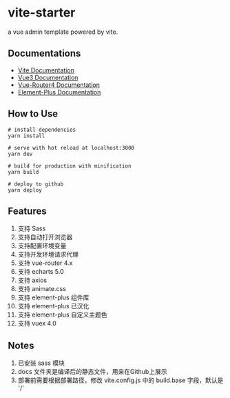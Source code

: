 # vite-starter
a vue admin template powered by vite.

## Documentations
* [Vite Documentation](https://vitejs.dev/guide/)
* [Vue3 Documentation](https://v3.vuejs.org/)
* [Vue-Router4 Documentation](https://next.router.vuejs.org/guide/)
* [Element-Plus Documentation](https://element-plus.org/#/zh-CN/component/installation)

## How to Use
```
# install dependencies
yarn install

# serve with hot reload at localhost:3000
yarn dev

# build for production with minification
yarn build

# deploy to github
yarn deploy
```

## Features
1. 支持 Sass
2. 支持自动打开浏览器
3. 支持配置环境变量
4. 支持开发环境请求代理
5. 支持 vue-router 4.x
6. 支持 echarts 5.0
7. 支持 axios
8. 支持 animate.css
9. 支持 element-plus 组件库
10. 支持 element-plus 已汉化
11. 支持 element-plus 自定义主题色
12. 支持 vuex 4.0
## Notes
1. 已安装 sass 模块
2. docs 文件夹是编译后的静态文件，用来在Github上展示
3. 部署前需要根据部署路径，修改 vite.config.js 中的 build.base 字段，默认是 '/'

